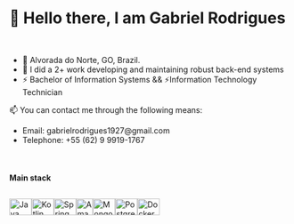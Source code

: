 


<h1>
 👋 Hello there, I am Gabriel Rodrigues
</h1>
<br>

<ul>
 
<li>📍 Alvorada do Norte, GO, Brazil. </li>

<li>🚩 I did a 2+ work developing and maintaining robust back-end systems</li>

<li>⚡ Bachelor of Information Systems && ⚡Information Technology Technician</li>
</ul>

📫 You can contact me through the following means:
<ul>
<li> Email: gabrielrodrigues1927@gmail.com </li>
<li> Telephone: +55 (62) 9 9919-1767 </li>
</ul>

 <br>

 #### Main stack

<div style= "display: flex; margin-top: 29px;">
  
<img align="center" alt="Java" height="30" width="40" src="https://cdn.jsdelivr.net/gh/devicons/devicon/icons/java/java-original.svg"/> 
<img align="center" alt="Kotlin" height="30" width="40" src="https://cdn.jsdelivr.net/gh/devicons/devicon@latest/icons/kotlin/kotlin-original.svg"/> 
<img align="center" alt="Spring boot" height="30" width="40" src="https://cdn.jsdelivr.net/gh/devicons/devicon/icons/spring/spring-original.svg"/> 
<img align="center" alt="Amazon web services" height="30" src="https://cdn.jsdelivr.net/gh/devicons/devicon@latest/icons/amazonwebservices/amazonwebservices-plain-wordmark.svg" />
<img align="center" alt="MongoDB" height="30" width="40" src="https://cdn.jsdelivr.net/gh/devicons/devicon/icons/mongodb/mongodb-original.svg" />
<img align="center" alt="PostgreSQL" height="30" width="40" src="https://cdn.jsdelivr.net/gh/devicons/devicon/icons/postgresql/postgresql-original.svg" />
<img align="center" alt="Docker" height="30" width="40" src="https://cdn.jsdelivr.net/gh/devicons/devicon@latest/icons/docker/docker-original.svg" />


</div>

  
